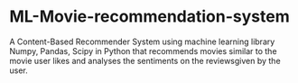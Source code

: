 # ML-Movie-recommendation-system

A Content-Based Recommender System using machine learning library Numpy, Pandas, Scipy in Python that recommends movies similar to the movie user likes and analyses the sentiments on the reviewsgiven by the user.
